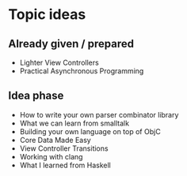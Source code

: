 # Topic ideas

## Already given / prepared

* Lighter View Controllers
* Practical Asynchronous Programming

## Idea phase

* How to write your own parser combinator library
* What we can learn from smalltalk
* Building your own language on top of ObjC
* Core Data Made Easy
* View Controller Transitions
* Working with clang
* What I learned from Haskell
